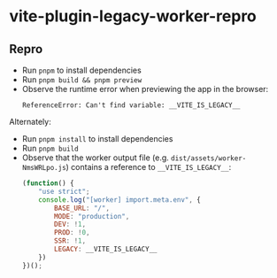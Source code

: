 # vite-plugin-legacy-worker-repro

## Repro

- Run `pnpm` to install dependencies 
- Run `pnpm build && pnpm preview`
- Observe the runtime error when previewing the app in the browser:
  ```
  ReferenceError: Can't find variable: __VITE_IS_LEGACY__
  ```

Alternately:

- Run `pnpm install` to install dependencies
- Run `pnpm build`
- Observe that the worker output file (e.g. `dist/assets/worker-NmsWRLpo.js`) contains a reference to `__VITE_IS_LEGACY__`:
  ```js
  (function() {
      "use strict";
      console.log("[worker] import.meta.env", {
          BASE_URL: "/",
          MODE: "production",
          DEV: !1,
          PROD: !0,
          SSR: !1,
          LEGACY: __VITE_IS_LEGACY__
      })
  })();
  ```
